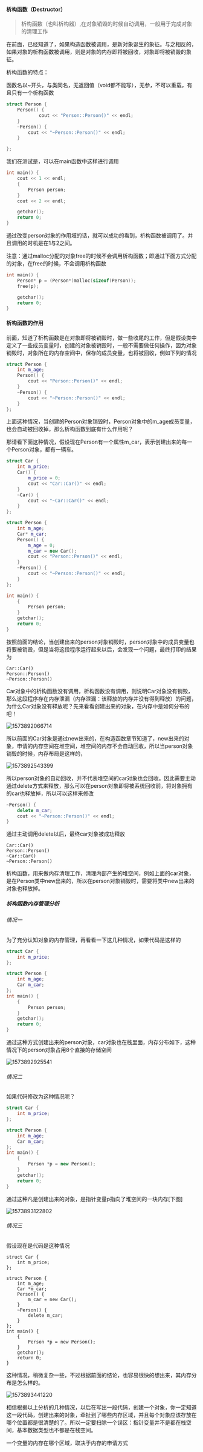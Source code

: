 #### 析构函数（Destructor）

> 析构函数（也叫析构器）,在对象销毁的时候自动调用，一般用于完成对象的清理工作

在前面，已经知道了，如果构造函数被调用，是新对象诞生的象征。与之相反的，如果对象的析构函数被调用，则是对象的内存即将被回收，对象即将被销毁的象征。

析构函数的特点：

函数名以~开头，与类同名，无返回值（void都不能写），无参，不可以重载，有且只有一个析构函数

```C++
struct Person {
	Person() {
			cout << "Person::Person()" << endl;
	}
	~Person() {
		cout << "~Person::Person()" << endl;
	}

};
```

我们在测试是，可以在main函数中这样进行调用

```C++
int main() {
	cout << 1 << endl;
	{
		Person person;
	}
	cout << 2 << endl;

	getchar();
	return 0;
}
```

通过改变person对象的作用域的话，就可以成功的看到，析构函数被调用了。并且调用的时机是在1与2之间。

注意：通过malloc分配的对象free的时候不会调用析构函数；即通过下面方式分配的对象，在free的时候，不会调用析构函数

```C++
int main() {
	Person* p = (Person*)malloc(sizeof(Person));
	free(p);

	getchar();
	return 0;
}
```

#### 析构函数的作用

前面，知道了析构函数是在对象即将被销毁时，做一些收尾的工作，但是假设类中定义了一些成员变量时，创建的对象被销毁时，一般不需要做任何操作，因为对象销毁时，对象所在的内存空间中，保存的成员变量，也将被回收，例如下列的情况

```C++
struct Person {
	int m_age;
	Person() {
		cout << "Person::Person()" << endl;
	}
	~Person() {
		cout << "~Person::Person()" << endl;
	}
};
```

上面这种情况，当创建的Person对象销毁时，Person对象中的m_age成员变量，也会自动被回收掉，那么析构函数到底有什么作用呢？

那请看下面这种情况，假设现在Person有一个属性m_car，表示创建出来的每一个Person对象，都有一辆车。

```C++
struct Car {
	int m_price;
	Car() {
		m_price = 0;
		cout << "Car::Car()" << endl;
	}
	~Car() {
		cout << "~Car::Car()" << endl;
	}
};

struct Person {
	int m_age;
	Car* m_car;
	Person() {
		m_age = 0;
		m_car = new Car();
		cout << "Person::Person()" << endl;
	}
	~Person() {
		cout << "~Person::Person()" << endl;
	}
};

int main() {
	{
		Person person;
	}
	getchar();
	return 0;
}
```

按照前面的结论，当创建出来的person对象销毁时，person对象中的成员变量也将要被销毁，但是当将这段程序运行起来以后，会发现一个问题，最终打印的结果为

```
Car::Car()
Person::Person()
~Person::Person()
```

Car对象中的析构函数没有调用，析构函数没有调用，则说明Car对象没有销毁，那么这段程序存在内存泄漏（内存泄漏：该释放的内存并没有得到释放）的问题，为什么Car对象没有释放呢？先来看看创建出来的对象，在内存中是如何分布的吧！

![1573892066714](https://github.com/MSTGit/CPPNOTE/blob/master/Destructor/Resource/1573892066714.png)

所以前面的Car对象是通过new出来的，在构造函数章节知道了，new出来的对象，申请的内存空间在堆空间，堆空间的内存不会自动回收，所以当person对象销毁的时候，内存布局是这样的，

![1573892543399](https://github.com/MSTGit/CPPNOTE/blob/master/Destructor/Resource/1573892543399.png)

所以person对象的自动回收，并不代表堆空间的car对象也会回收。因此需要主动通过delete方式来释放，那么可以在person对象即将被系统回收前，将对象拥有的car也释放掉，所以可以这样来修改

```C++
~Person() {
	delete m_car;
    cout << "~Person::Person()" << endl;
}
```

通过主动调用delete以后，最终car对象被成功释放

```
Car::Car()
Person::Person()
~Car::Car()
~Person::Person()
```

析构函数，用来做内存清理工作，清理内部产生的堆空间，例如上面的car对象，是在Person类中new出来的，所以在person对象销毁时，需要将类中new出来的对象也释放掉。

##### 析构函数内存管理分析

###### 情况一

为了充分认知对象的内存管理，再看看一下这几种情况，如果代码是这样的

```C++
struct Car {
	int m_price;
};

struct Person {
	int m_age;
	Car m_car;
};
int main() {
	{
		Person person;
	}
	getchar();
	return 0;
}
```

通过这种方式创建出来的person对象，car对象也在栈里面，内存分布如下，这种情况下的person对象占用8个直接的存储空间

![1573892925541](https://github.com/MSTGit/CPPNOTE/blob/master/Destructor/Resource/1573892925541.png)

###### 情况二

如果代码修改为这种情况呢？

```C++
struct Car {
	int m_price;
};

struct Person {
	int m_age;
	Car m_car;
};
int main() {
	{
		Person *p = new Person();
	}
	getchar();
	return 0;
}
```

通过这种凡是创建出来的对象，是指针变量p指向了堆空间的一块内存[下图]

![1573893122802](https://github.com/MSTGit/CPPNOTE/blob/master/Destructor/Resource/1573893122802.png)

###### 情况三

假设现在是代码是这种情况

```
struct Car {
	int m_price;
};

struct Person {
	int m_age;
	Car *m_car;
	Person() {
	 	m_car = new Car();
	}
	~Person() {
		delete m_car;
	}
};
int main() {
	{
		Person *p = new Person();
	}
	getchar();
	return 0;
}
```

这种情况，稍微复杂一些，不过根据前面的结论，也容易很快的想出来，其内存分布是怎么样的。

![1573893441220](https://github.com/MSTGit/CPPNOTE/blob/master/Destructor/Resource/1573893441220.png)

相信根据以上分析的几种情况，以后在写出一段代码，创建一个对象，你一定知道这一段代码，创建出来的对象，牵扯到了哪些内存区域，并且每个对象应该存放在哪个位置都是很清楚的了。所以一定要扫除一个误区：指针变量并不是都在栈空间，基本数据类型也不都是在栈空间。

一个变量的内存在哪个区域，取决于内存的申请方式
